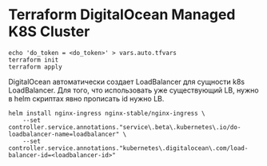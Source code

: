 # Terraform DigitalOcean Managed K8S Cluster

```shell
echo 'do_token = <do_token>' > vars.auto.tfvars
terraform init
terraform apply
```

DigitalOcean автоматически создает LoadBalancer для сущности k8s LoadBalancer. Для того, что использовать уже
существующий LB, нужно в helm скриптах явно прописать id нужно LB.

```shell
helm install nginx-ingress nginx-stable/nginx-ingress \
    --set controller.service.annotations."service\.beta\.kubernetes\.io/do-loadbalancer-name=loadbalancer" \
    --set controller.service.annotations."kubernetes\.digitalocean\.com/load-balancer-id=<loadbalancer-id>"
```